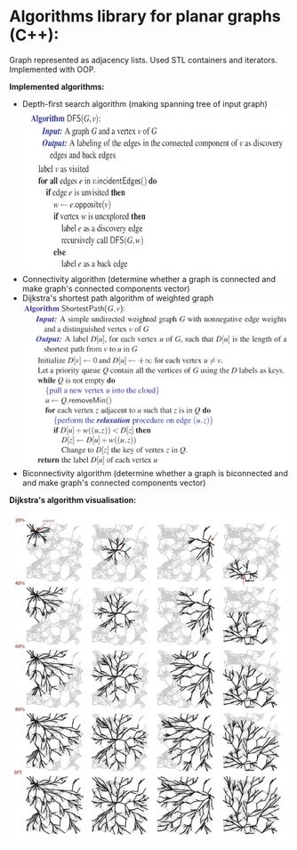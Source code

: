 # Algorithms library for planar graphs (C++):

Graph represented as adjacency lists. Used STL containers and iterators. Implemented with OOP.

**Implemented algorithms:**
 - Depth-first search algorithm (making spanning tree of input graph) <img  width="600" height="295" src="https://github.com/AraKhachatryan/Graph-Algorithms/blob/master/images/dfs.png">
 - Connectivity algorithm (determine whether a graph is connected and make graph's connected components vector)
 - Dijkstra's shortest path algorithm of weighted graph <img  width="600" height="295" src="https://github.com/AraKhachatryan/Graph-Algorithms/blob/master/images/Dijkstra_algorithm.png">
 - Biconnectivity algorithm (determine whether a graph is biconnected and and make graph's connected components vector)
 
**Dijkstra's algorithm visualisation:**
<p align="left">
  <img src="https://github.com/AraKhachatryan/Graph-Algorithms/blob/master/images/Dijkstra.jpg">
</p>
